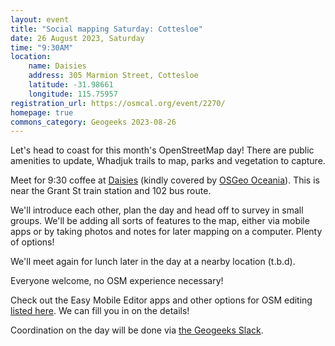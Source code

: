 ```yaml
---
layout: event
title: "Social mapping Saturday: Cottesloe"
date: 26 August 2023, Saturday
time: "9:30AM"
location:
    name: Daisies
    address: 305 Marmion Street, Cottesloe
    latitude: -31.98661
    longitude: 115.75957
registration_url: https://osmcal.org/event/2270/
homepage: true
commons_category: Geogeeks 2023-08-26
---
```


Let's head to coast for this month's OpenStreetMap day! There are public amenities to update, Whadjuk trails to map, parks and vegetation to capture.

Meet for 9:30 coffee at [Daisies](https://www.daisies.net.au/) (kindly covered by [OSGeo Oceania](https://osgeo-oceania.org)). This is near the Grant St train station and 102 bus route.

We'll introduce each other, plan the day and head off to survey in small groups. 
We'll be adding all sorts of features to the map, either via mobile apps or by taking photos and notes for later mapping on a computer. Plenty of options!

We'll meet again for lunch later in the day at a nearby location (t.b.d).

Everyone welcome, no OSM experience necessary!

Check out the Easy Mobile Editor apps and other options for OSM editing [listed here](https://wiki.openstreetmap.org/wiki/Perth/Social_Mapping_Sunday#Getting_Started). We can fill you in on the details!

Coordination on the day will be done via [the Geogeeks Slack](https://join.slack.com/t/geogeeks/shared_invite/zt-13fnotoqb-YkyMTmvwZEB_nDUis_30hw).

